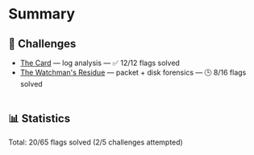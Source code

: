 # Summary

## 🚩 Challenges
- [The Card](challenge-01-the-card/README.md) — log analysis — ✅ 12/12 flags solved  
- [The Watchman's Residue](challenge-02-the-watchmans-residue/README.md) — packet + disk forensics — 🕒 8/16 flags solved<br><br>

## 📊 Statistics
Total: 20/65 flags solved (2/5 challenges attempted)
